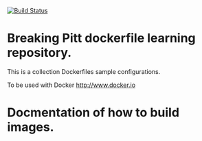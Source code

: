 [![Build Status](https://travis-ci.org/BreakingPitt/dockerfile.svg?branch=master)](https://travis-ci.org/BreakingPitt/dockerfile)

# Breaking Pitt dockerfile learning repository.

This is a collection Dockerfiles sample configurations.

To be used with Docker http://www.docker.io

# Docmentation of how to build images.
